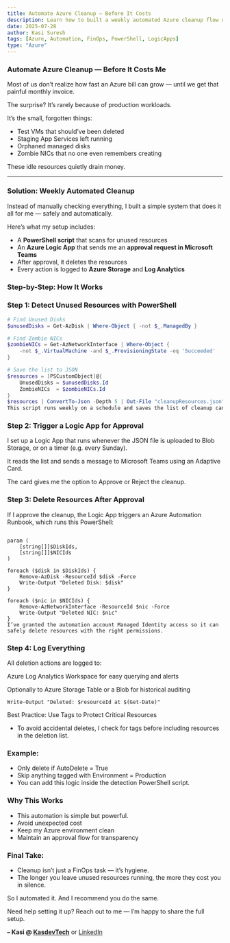 ```yaml
---
title: Automate Azure Cleanup — Before It Costs
description: Learn how to built a weekly automated Azure cleanup flow using PowerShell, Logic Apps, and Teams approvals to avoid surprise cloud bills.
date: 2025-07-28
author: Kasi Suresh
tags: [Azure, Automation, FinOps, PowerShell, LogicApps]
type: "Azure"
---
```


### Automate Azure Cleanup — Before It Costs Me

Most of us don’t realize how fast an Azure bill can grow — until we get that painful monthly invoice.

The surprise? It’s rarely because of production workloads.

It’s the small, forgotten things:
- Test VMs that should’ve been deleted  
- Staging App Services left running  
- Orphaned managed disks  
- Zombie NICs that no one even remembers creating  

These idle resources quietly drain money.

---

###  Solution: Weekly Automated Cleanup

Instead of manually checking everything, I built a simple system that does it all for me — safely and automatically.

Here’s what my setup includes:
- A **PowerShell script** that scans for unused resources
- An **Azure Logic App** that sends me an **approval request in Microsoft Teams**
- After approval, it deletes the resources
- Every action is logged to **Azure Storage** and **Log Analytics**



### Step-by-Step: How It Works

### Step 1: Detect Unused Resources with PowerShell

```powershell
# Find Unused Disks
$unusedDisks = Get-AzDisk | Where-Object { -not $_.ManagedBy }

# Find Zombie NICs
$zombieNICs = Get-AzNetworkInterface | Where-Object {
    -not $_.VirtualMachine -and $_.ProvisioningState -eq 'Succeeded'
}

# Save the list to JSON
$resources = [PSCustomObject]@{
    UnusedDisks = $unusedDisks.Id
    ZombieNICs  = $zombieNICs.Id
}
$resources | ConvertTo-Json -Depth 5 | Out-File "cleanupResources.json"
This script runs weekly on a schedule and saves the list of cleanup candidates.
``` 

### Step 2: Trigger a Logic App for Approval
I set up a Logic App that runs whenever the JSON file is uploaded to Blob Storage, or on a timer (e.g. every Sunday).

It reads the list and sends a message to Microsoft Teams using an Adaptive Card.

The card gives me the option to Approve or Reject the cleanup.

### Step 3: Delete Resources After Approval
If I approve the cleanup, the Logic App triggers an Azure Automation Runbook, which runs this PowerShell:

```

param (
    [string[]]$DiskIds,
    [string[]]$NICIds
)

foreach ($disk in $DiskIds) {
    Remove-AzDisk -ResourceId $disk -Force
    Write-Output "Deleted Disk: $disk"
}

foreach ($nic in $NICIds) {
    Remove-AzNetworkInterface -ResourceId $nic -Force
    Write-Output "Deleted NIC: $nic"
}
I’ve granted the automation account Managed Identity access so it can safely delete resources with the right permissions.
```
### Step 4: Log Everything
All deletion actions are logged to:

Azure Log Analytics Workspace for easy querying and alerts

Optionally to Azure Storage Table or a Blob for historical auditing

```
Write-Output "Deleted: $resourceId at $(Get-Date)"
```

Best Practice: Use Tags to Protect Critical Resources

- To avoid accidental deletes, I check for tags before including resources in the deletion list.

### Example:

- Only delete if AutoDelete = True
- Skip anything tagged with Environment = Production
- You can add this logic inside the detection PowerShell script.

### Why This Works
- This automation is simple but powerful.
- Avoid unexpected cost
- Keep my Azure environment clean
- Maintain an approval flow for transparency



### Final Take:
- Cleanup isn’t just a FinOps task — it’s hygiene.
- The longer you leave unused resources running, the more they cost you in silence.

So I automated it.
And I recommend you do the same.

Need help setting it up? Reach out to me — I’m happy to share the full setup.

**– Kasi @ [KasdevTech](https://kasdevtech.com)** or [LinkedIn](https://www.linkedin.com/in/kasi-suresh-992675177/)

